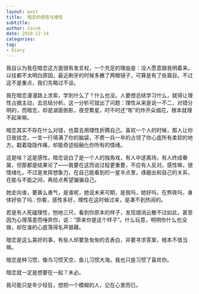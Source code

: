 ```yaml
---
layout: post
title:  暗恋的感性与理性
subtitle: 
author: Coink
date: 2018-12-14
categories:
tag:
- Diary
---
```


我自认为我在暗恋这方面很有发言权，一个充足的理由是：没人愿意跟我明着来。以往都不太明白原因，最近刷牙的时候多撇了两眼镜子，可算是有了些眉目。不过这不是重点，我们先略过不谈。

 

我在暗恋漫漫路上求索，学到什么了？什么也没。人要想总结学习什么，就得让理性占据主动，去总结分析。这一分析可就出了问题：理性从来是说一不二，对错分明的，而暗恋，却是湖面倒影，夜空繁星，时不时还“嘭”的炸开朵烟花，根本就理不起来嘛。

 

暗恋其实不存在什么对错，也莫去用理性折腾自己。喜欢一个人的时候，那人让你日夜挂念，一言一行填满了你的脑袋，不费一兵一卒的占领了你心底所有柔软的地方。戳着隐隐作痛，却能奇迹般融化你所有的情绪。

 

这是啥？这是感性。暗恋说白了是一个人的独角戏，有人中途离场，有人终成眷属，但那都是结果论了——我要在这而说过程更重要，不应有人反对。感性嘛，很情绪化，不过是发挥想象力，在自己能看到的一星半点里，琢磨出和自己的关系，在能与不能之间，再给点希望骗骗自己。

 

她走向谁，要甚么勇气，是谁呢，她说未来可期，是我吗，她好吗，在熬夜吗，身体好些了吗.. 你看，感性多好，理性在这时候过来，是凑不到热闹的。

 

若是有人死磕理性，刨地三尺，看到你原本的样子，发现烟消云散不过如此，甚至因为心理落差而唾弃你，说：“原来你是这个样子”。什么玩意，明明你什么也没做，却在谁的心底落得名声狼藉。



暗恋是这么美好的事，有些人却要急匆匆的去表白，非要寻求答案，根本不值当嘛。



暗恋是种习惯，像鸟习惯天空，鱼儿习惯大海，我也只是习惯了喜欢你。



暗恋就一定是想要在一起？未必。

 

我可能只是年少轻狂，想把一个模糊的人，记在心里而已。

 